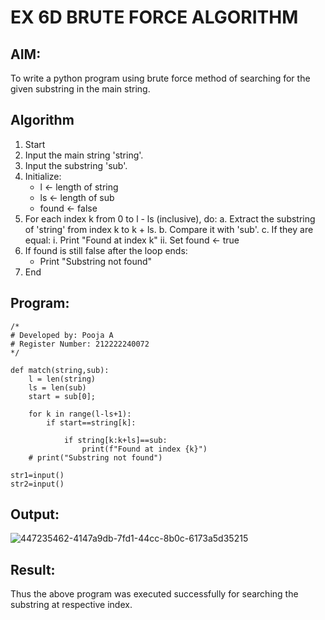 # EX 6D BRUTE FORCE ALGORITHM

## AIM:

To write a python program using brute force method of searching for the given substring in the main string.

## Algorithm
1. Start
2. Input the main string 'string'.
3. Input the substring 'sub'.
4. Initialize:
   - l ← length of string
   - ls ← length of sub
   - found ← false
5. For each index k from 0 to l - ls (inclusive), do:
   a. Extract the substring of 'string' from index k to k + ls.
   b. Compare it with 'sub'.
   c. If they are equal:
      i. Print "Found at index k"
      ii. Set found ← true
6. If found is still false after the loop ends:
   - Print "Substring not found"
7. End

## Program:

```
/*
# Developed by: Pooja A
# Register Number: 212222240072
*/

def match(string,sub):
    l = len(string)
    ls = len(sub)
    start = sub[0];

    for k in range(l-ls+1):
        if start==string[k]:

            if string[k:k+ls]==sub:
                print(f"Found at index {k}")
    # print("Substring not found")

str1=input()
str2=input()

```

## Output:
![447235462-4147a9db-7fd1-44cc-8b0c-6173a5d35215](https://github.com/user-attachments/assets/916669ea-6e60-4133-a358-b9147e1bdd86)

## Result:
Thus the above program was executed successfully for searching the substring at respective index.
